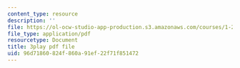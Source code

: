 ```yaml
---
content_type: resource
description: ''
file: https://ol-ocw-studio-app-production.s3.amazonaws.com/courses/1-258j-public-transportation-systems-spring-2017/96d71860824f860a91ef22f71f851472_aLqEG43nKVE.pdf
file_type: application/pdf
resourcetype: Document
title: 3play pdf file
uid: 96d71860-824f-860a-91ef-22f71f851472
---
```

